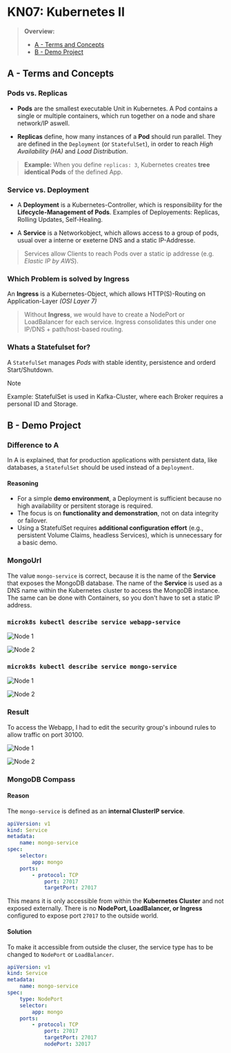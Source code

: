 # KN07: Kubernetes II

> **Overview:**
>
> - [A - Terms and Concepts](#a---terms-and-concepts)
> - [B - Demo Project](#b---demo-project)

## A - Terms and Concepts

### Pods vs. Replicas

- **Pods** are the smallest executable Unit in Kubernetes. A Pod contains a single or multiple containers, which run together on a node and share network/IP aswell.

- **Replicas** define, how many instances of a **Pod** should run parallel. They are defined in the `Deployment` (or `StatefulSet`), in order to reach _High Availability (HA)_ and _Load Distribution_.

> **Example:** When you define `replicas: 3`, Kubernetes creates **tree identical Pods** of the defined App.

### Service vs. Deployment

- A **Deployment** is a Kubernetes-Controller, which is responsibility for the  **Lifecycle-Management of Pods**. Examples of Deployements: Replicas, Rolling Updates, Self-Healing.

- A **Service** is a Networkobject, which allows access to a group of pods, usual over a interne or exeterne DNS and a static IP-Addresse.

> Services allow Clients to reach Pods over a static ip addresse (e.g. _Elastic IP by AWS_).

### Which Problem is solved by Ingress

An **Ingress** is a Kubernetes-Object, which allows HTTP(S)-Routing on Application-Layer _(OSI Layer 7)_

> Without **Ingress**, we would have to create a NodePort or LoadBalancer for each service. Ingress consolidates this under one IP/DNS + path/host-based routing.

### Whats a Statefulset for?

A `StatefulSet` manages _Pods_ with stable identity, persistence and orderd Start/Shutdown.
> [!NOTE]
> Example: StatefulSet is used in Kafka-Cluster, where each Broker requires a personal ID and Storage.

## B - Demo Project

### Difference to A

In A is explained, that for production applications with persistent data, like databases, a `StatefulSet` should be used instead of a `Deployment`.

#### Reasoning

- For a simple **demo environment**, a Deployment is sufficient because no high availability or persitent storage is required.
- The focus is on **functionality and demonstration**, not on data integrity or failover.
- Using a StatefulSet requires **additional configuration effort** (e.g., persistent Volume Claims, headless Services), which is unnecessary for a basic demo.

### MongoUrl

The value `mongo-service` is correct, because it is the name of the **Service** that exposes the MongoDB database. The name of the **Service** is used as a DNS name within the Kubernetes cluster to access the MongoDB instance. The same can be done with Containers, so you don't have to set a static IP address.

### `microk8s kubectl describe service webapp-service`

![Node 1](../../x-resources/07/node-1-web.png)

![Node 2](../../x-resources/07/node-2-web.png)

### `microk8s kubectl describe service mongo-service`

![Node 1](../../x-resources/07/node-1-mongo.png)

![Node 2](../../x-resources/07/node-2-mongo.png)

### Result

To access the Webapp, I had to edit the security group's inbound rules to allow traffic on port 30100.

![Node 1](../../x-resources/07/node-1-result.png)

![Node 2](../../x-resources/07/node-2-result.png)

### MongoDB Compass

#### Reason

The `mongo-service` is defined as an **internal ClusterIP service**.

```yml
apiVersion: v1
kind: Service
metadata:
	name: mongo-service
spec:
	selector:
		app: mongo
	ports:
		- protocol: TCP
			port: 27017
			targetPort: 27017
```

This means it is only accessible from within the **Kubernetes Cluster** and not exposed externally. There is no **NodePort, LoadBalancer, or Ingress** configured to expose port `27017` to the outside world.

#### Solution

To make it accessible from outside the cluser, the service type has to be changed to `NodePort` or `LoadBalancer`.

```yml
apiVersion: v1
kind: Service
metadata:
	name: mongo-service
spec:
	type: NodePort
	selector:
		app: mongo
	ports:
		- protocol: TCP
			port: 27017
			targetPort: 27017
			nodePort: 32017
```
